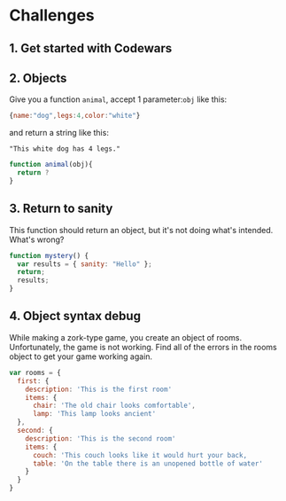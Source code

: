 # Challenges

## 1. Get started with Codewars

## 2. Objects

Give you a function `animal`, accept 1 parameter:`obj` like this:

```javascript
{name:"dog",legs:4,color:"white"}
```

and return a string like this:

`"This white dog has 4 legs."`

```javascript
function animal(obj){
  return ?
}
```

## 3. Return to sanity

This function should return an object, but it's not doing what's intended. What's wrong?

```javascript
function mystery() {
  var results = { sanity: "Hello" };
  return;
  results;
}
```

## 4. Object syntax debug

While making a zork-type game, you create an object of rooms. Unfortunately, the game is not working. Find all of the errors in the rooms object to get your game working again.

```javascript
var rooms = {
  first: {
    description: 'This is the first room'
    items: {
      chair: 'The old chair looks comfortable',
      lamp: 'This lamp looks ancient'
  },
  second: {
    description: 'This is the second room'
    items: {
      couch: 'This couch looks like it would hurt your back,
      table: 'On the table there is an unopened bottle of water'
    }
  }
}
```
